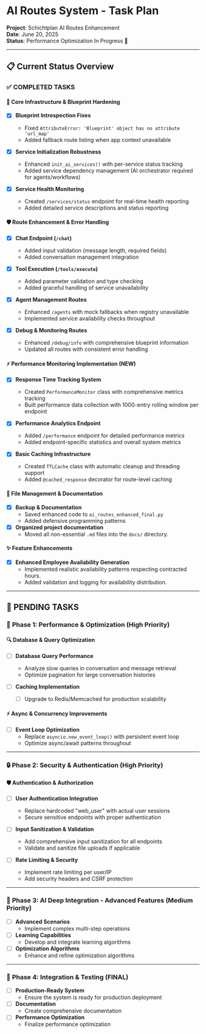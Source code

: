 # AI Routes System - Task Plan

**Project**: Schichtplan AI Routes Enhancement  
**Date**: June 20, 2025  
**Status**: Performance Optimization In Progress 🔄

---

## 📋 Current Status Overview

### ✅ **COMPLETED TASKS**

#### 🔧 Core Infrastructure & Blueprint Hardening

- [x] **Blueprint Introspection Fixes**
  - Fixed `AttributeError: 'Blueprint' object has no attribute 'url_map'`
  - Added fallback route listing when app context unavailable

- [x] **Service Initialization Robustness**
  - Enhanced `init_ai_services()` with per-service status tracking
  - Added service dependency management (AI orchestrator required for agents/workflows)

- [x] **Service Health Monitoring**
  - Created `/services/status` endpoint for real-time health reporting
  - Added detailed service descriptions and status reporting

#### 🛡️ Route Enhancement & Error Handling

- [x] **Chat Endpoint (`/chat`)**
  - Added input validation (message length, required fields)
  - Added conversation management integration

- [x] **Tool Execution (`/tools/execute`)**
  - Added parameter validation and type checking
  - Added graceful handling of service unavailability

- [x] **Agent Management Routes**
  - Enhanced `/agents` with mock fallbacks when registry unavailable
  - Implemented service availability checks throughout

- [x] **Debug & Monitoring Routes**
  - Enhanced `/debug/info` with comprehensive blueprint information
  - Updated all routes with consistent error handling

#### ⚡ **Performance Monitoring Implementation** (NEW)

- [x] **Response Time Tracking System**
  - Created `PerformanceMonitor` class with comprehensive metrics tracking
  - Built performance data collection with 1000-entry rolling window per endpoint

- [x] **Performance Analytics Endpoint**
  - Added `/performance` endpoint for detailed performance metrics
  - Added endpoint-specific statistics and overall system metrics

- [x] **Basic Caching Infrastructure**
  - Created `TTLCache` class with automatic cleanup and threading support
  - Added `@cached_response` decorator for route-level caching

#### 📁 File Management & Documentation

- [x] **Backup & Documentation**
  - Saved enhanced code to `ai_routes_enhanced_final.py`
  - Added defensive programming patterns
- [x] **Organized project documentation**
  - Moved all non-essential `.md` files into the `docs/` directory.

#### ✨ Feature Enhancements

- [x] **Enhanced Employee Availability Generation**
  - Implemented realistic availability patterns respecting contracted hours.
  - Added validation and logging for availability distribution.

---

## 🎯 **PENDING TASKS**

### 🚀 **Phase 1: Performance & Optimization** (High Priority)

#### 🔍 Database & Query Optimization

- [ ] **Database Query Performance**
  - Analyze slow queries in conversation and message retrieval
  - Optimize pagination for large conversation histories

- [ ] **Caching Implementation**
  - [ ] Upgrade to Redis/Memcached for production scalability

#### ⚡ Async & Concurrency Improvements

- [ ] **Event Loop Optimization**
  - Replace `asyncio.new_event_loop()` with persistent event loop
  - Optimize async/await patterns throughout

---

### 🔒 **Phase 2: Security & Authentication** (High Priority)

#### 🛡️ Authentication & Authorization

- [ ] **User Authentication Integration**
  - Replace hardcoded "web_user" with actual user sessions
  - Secure sensitive endpoints with proper authentication

- [ ] **Input Sanitization & Validation**
  - Add comprehensive input sanitization for all endpoints
  - Validate and sanitize file uploads if applicable

- [ ] **Rate Limiting & Security**
  - Implement rate limiting per user/IP
  - Add security headers and CSRF protection

---

### 🔧 **Phase 3: AI Deep Integration - Advanced Features** (Medium Priority)

- [ ] **Advanced Scenarios**
  - Implement complex multi-step operations
- [ ] **Learning Capabilities**
  - Develop and integrate learning algorithms
- [ ] **Optimization Algorithms**
  - Enhance and refine optimization algorithms

---

### 📅 **Phase 4: Integration & Testing** (FINAL)

- [ ] **Production-Ready System**
  - Ensure the system is ready for production deployment
- [ ] **Documentation**
  - Create comprehensive documentation
- [ ] **Performance Optimization**
  - Finalize performance optimization
